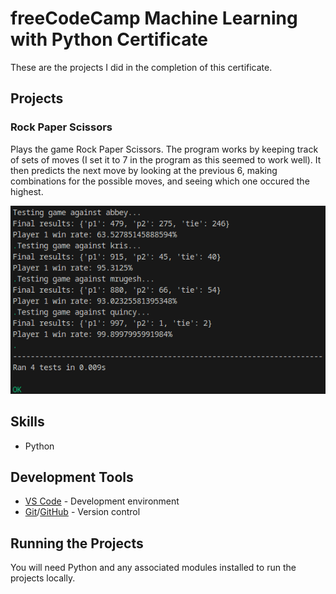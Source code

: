 # freeCodeCamp Machine Learning with Python Certificate

These are the projects I did in the completion of this certificate.

## Projects

### Rock Paper Scissors

Plays the game Rock Paper Scissors. The program works by keeping track of sets of moves (I set it to 7 in the program as this seemed to work well). It then predicts the next move by looking at the previous 6, making combinations for the possible moves, and seeing which one occured the highest.

![Image of Rock Paper Scissors](images/rock-paper-scissors.png)

## Skills

- Python

## Development Tools

- [VS Code](https://code.visualstudio.com/) - Development environment
- [Git](https://git-scm.com/)/[GitHub](https://github.com/) - Version control

## Running the Projects

You will need Python and any associated modules installed to run the projects locally.
